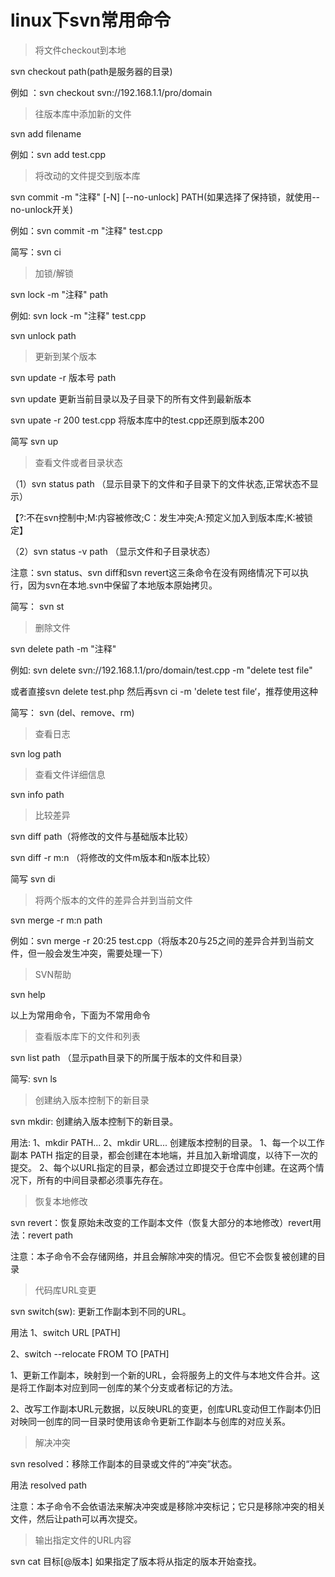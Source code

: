 # linux下svn常用命令
> 将文件checkout到本地

svn checkout path(path是服务器的目录)

例如 ：svn checkout svn://192.168.1.1/pro/domain

> 往版本库中添加新的文件

svn add filename

例如：svn add test.cpp

> 将改动的文件提交到版本库

svn commit -m "注释" [-N] [--no-unlock] PATH(如果选择了保持锁，就使用--no-unlock开关)

例如：svn commit -m "注释" test.cpp

简写：svn ci

> 加锁/解锁

svn lock -m "注释" path

例如: svn lock -m "注释" test.cpp

svn unlock path

> 更新到某个版本

svn update -r 版本号 path

svn update 更新当前目录以及子目录下的所有文件到最新版本

svn upate -r 200 test.cpp 将版本库中的test.cpp还原到版本200

简写 svn up

> 查看文件或者目录状态

（1）svn status path （显示目录下的文件和子目录下的文件状态,正常状态不显示）

【?:不在svn控制中;M:内容被修改;C：发生冲突;A:预定义加入到版本库;K:被锁定】

（2）svn status -v path （显示文件和子目录状态）

注意：svn status、svn diff和svn revert这三条命令在没有网络情况下可以执行，因为svn在本地.svn中保留了本地版本原始拷贝。

简写： svn st

> 删除文件

svn delete path -m "注释"

例如: svn delete svn://192.168.1.1/pro/domain/test.cpp -m "delete test file"

或者直接svn delete test.php 然后再svn ci -m 'delete test file‘，推荐使用这种

简写： svn (del、remove、rm)

> 查看日志

svn log path

> 查看文件详细信息

svn info path

> 比较差异

svn diff path（将修改的文件与基础版本比较）

svn diff -r m:n （将修改的文件m版本和n版本比较）

简写 svn di

> 将两个版本的文件的差异合并到当前文件

svn merge -r m:n path

 例如：svn
 merge -r 20:25 test.cpp（将版本20与25之间的差异合并到当前文件，但一般会发生冲突，需要处理一下）

> SVN帮助

svn help

以上为常用命令，下面为不常用命令

> 查看版本库下的文件和列表

svn list path （显示path目录下的所属于版本的文件和目录）

简写: svn ls

> 创建纳入版本控制下的新目录

svn mkdir: 创建纳入版本控制下的新目录。

用法: 1、mkdir PATH...
         2、mkdir URL...
创建版本控制的目录。
1、每一个以工作副本 PATH 指定的目录，都会创建在本地端，并且加入新增调度，以待下一次的提交。
2、每个以URL指定的目录，都会透过立即提交于仓库中创建。在这两个情况下，所有的中间目录都必须事先存在。

> 恢复本地修改

svn revert：恢复原始未改变的工作副本文件（恢复大部分的本地修改）revert用法：revert path

注意：本子命令不会存储网络，并且会解除冲突的情况。但它不会恢复被创建的目录

> 代码库URL变更

svn switch(sw): 更新工作副本到不同的URL。

用法 1、switch URL [PATH]

2、switch --relocate FROM TO [PATH]

1、更新工作副本，映射到一个新的URL，会将服务上的文件与本地文件合并。这是将工作副本对应到同一创库的某个分支或者标记的方法。

2、改写工作副本URL元数据，以反映URL的变更，创库URL变动但工作副本仍旧对映同一创库的同一目录时使用该命令更新工作副本与创库的对应关系。

> 解决冲突

svn resolved：移除工作副本的目录或文件的“冲突”状态。

用法 resolved path

注意：本子命令不会依语法来解决冲突或是移除冲突标记；它只是移除冲突的相关文件，然后让path可以再次提交。

> 输出指定文件的URL内容

svn cat 目标[@版本] 如果指定了版本将从指定的版本开始查找。